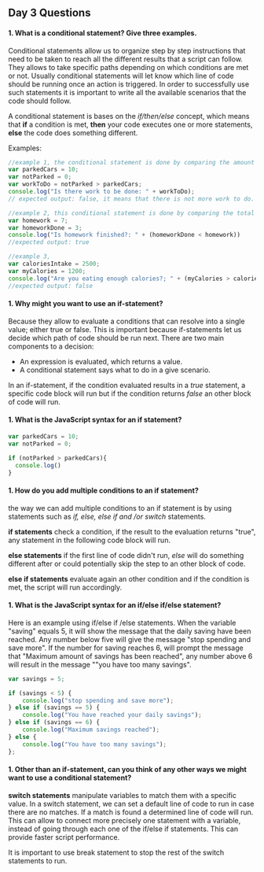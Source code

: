 ## Day 3 Questions

#### 1. What is a conditional statement? Give three examples.

Conditional statements allow us to organize step by step instructions that need to be taken to reach all the different results that a script can follow. They allows to take specific paths depending on which conditions are met or not. Usually conditional statements will let know which line of code should be running once an action is triggered. In order to successfully use such statements it is important to write all the available scenarios that the code should follow.

A conditional statement is bases on the *if/then/else* concept, which means that  **if** a condition is met, **then** your code executes one or more statements, **else** the code does something different.

Examples:

```JavaScript
//example 1, the conditional statement is done by comparing the amount of not-parked cars with the amount of parked cars, if the amount of parked cars is greater than the amount of not-parked cars, it will mean that there is not more work to be done.
var parkedCars = 10;
var notParked = 0;
var workToDo = notParked > parkedCars;
console.log("Is there work to be done: " + workToDo);
// expected output: false, it means that there is not more work to do.

//example 2, this conditional statement is done by comparing the total amount of homework with the amount of homework already finished. The condition is met when there is no more homework left to be done.
var homework = 7;
var homeworkDone = 3;
console.log("Is homework finished?: " + (homeworkDone < homework))
//expected output: true

//example 3,
var caloriesIntake = 2500;
var myCalories = 1200;
console.log("Are you eating enough calories?; " + (myCalories > caloriesIntake));
//expected output: false
```

#### 1. Why might you want to use an if-statement?

Because they allow to evaluate a conditions that can resolve into a single value; either true or false. This is important because if-statements let us decide which path of code should be run next. There are two main components  to a decision:

* An expression is evaluated, which returns a value.
* A conditional statement says what to do in a give scenario.

In an if-statement, if the condition evaluated results in a *true* statement, a specific code block will run but if the condition returns *false* an other block of code will run.


#### 1. What is the JavaScript syntax for an if statement?

```JavaScript
var parkedCars = 10;
var notParked = 0;

if (notParked > parkedCars){
  console.log()
}

```

#### 1. How do you add multiple conditions to an if statement?

the way we can add multiple conditions to an if statement is by using statements such as *if, else, else if and /or  switch* statements.

**if statements** check a condition, if the result to the evaluation returns "true", any statement in the following code block will run.

**else statements** if the first line of code didn't run, *else* will do something different after or could potentially skip the step to an other block of code.

**else if statements** evaluate again an other condition and if the condition is met, the script will run accordingly.


#### 1. What is the JavaScript syntax for an if/else if/else statement?

Here is an example using if/else if /else statements. When the variable "saving" equals 5, it will show the message that the daily saving have been reached. Any number below five will give the message "stop spending and save more". If the number for saving reaches 6, will prompt the message that "Maximum amount of savings has been reached", any number above 6 will result in the  message ""you have too many savings".
```JavaScript
var savings = 5;

if (savings < 5) {
    console.log("stop spending and save more");
} else if (savings == 5) {
    console.log("You have reached your daily savings");
} else if (savings == 6) {
    console.log("Maximum savings reached");
} else {
    console.log("You have too many savings");
};
```

#### 1. Other than an if-statement, can you think of any other ways we might want to use a conditional statement?


**switch statements** manipulate variables to match them with a specific value. In a switch statement,  we can set a default line of code to run in case there are no matches. If a match is found a determined line of code will run. This can allow to connect more precisely one statement with a variable, instead of going through each one of the if/else if statements. This can provide faster script performance.

It is important to use break statement to stop the rest of the switch statements to run.

